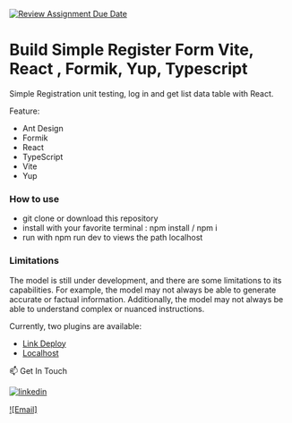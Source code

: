 [![Review Assignment Due Date](https://classroom.github.com/assets/deadline-readme-button-24ddc0f5d75046c5622901739e7c5dd533143b0c8e959d652212380cedb1ea36.svg)](https://classroom.github.com/a/5a0AhCIR)



# Build Simple Register Form Vite, React , Formik, Yup,  Typescript 

Simple Registration unit testing, log in and get list data table with React.

Feature:
 - Ant Design
 - Formik
 - React
 - TypeScript
 - Vite
 - Yup


### How to use

- git clone or download this repository
- install with your favorite terminal : npm install / npm i
- run with npm run dev to views the path localhost


### Limitations

The model is still under development, and there are some limitations to its capabilities. For example, the model may not always be able to generate accurate or factual information. Additionally, the model may not always be able to understand complex or nuanced instructions.


Currently, two plugins are available:

- [Link Deploy](https://week-13-crud-kartika.vercel.app/) 
- [Localhost](http://localhost:5173/)



📫 Get In Touch

[![linkedin](https://img.shields.io/badge/linkedin-0A66C2?style=for-the-badge&logo=linkedin&logoColor=white)](https://www.linkedin.com/in/kartika-nurkhaidah-9166001b1/)

[![Email]<img src="https://3dd7cdf0d5c9fc1828f0dfcac8ef2e9c057902be/assets/gmail-icon.svg" width="15px" background-color="none">](mailto:kartika.nurkhaidah@gmail.com) 